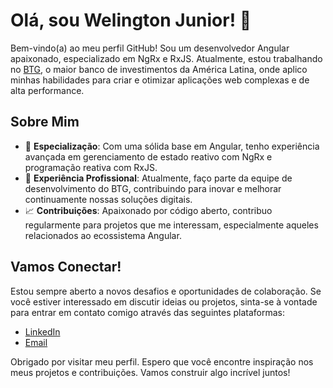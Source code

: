 # Olá, sou Welington Junior! 👋

Bem-vindo(a) ao meu perfil GitHub! Sou um desenvolvedor Angular apaixonado, especializado em NgRx e RxJS. Atualmente, estou trabalhando no [BTG](https://www.btgpactual.com/), o maior banco de investimentos da América Latina, onde aplico minhas habilidades para criar e otimizar aplicações web complexas e de alta performance.

## Sobre Mim

- 🌱 **Especialização**: Com uma sólida base em Angular, tenho experiência avançada em gerenciamento de estado reativo com NgRx e programação reativa com RxJS.
- 💼 **Experiência Profissional**: Atualmente, faço parte da equipe de desenvolvimento do BTG, contribuindo para inovar e melhorar continuamente nossas soluções digitais.
- 📈 **Contribuições**: Apaixonado por código aberto, contribuo regularmente para projetos que me interessam, especialmente aqueles relacionados ao ecossistema Angular.


## Vamos Conectar!

Estou sempre aberto a novos desafios e oportunidades de colaboração. Se você estiver interessado em discutir ideias ou projetos, sinta-se à vontade para entrar em contato comigo através das seguintes plataformas:

- [LinkedIn](https://www.linkedin.com/in/welingtonfagundes)
- [Email](mailto:welingtonfagundesch@gmail.com)

Obrigado por visitar meu perfil. Espero que você encontre inspiração nos meus projetos e contribuições. Vamos construir algo incrível juntos!
